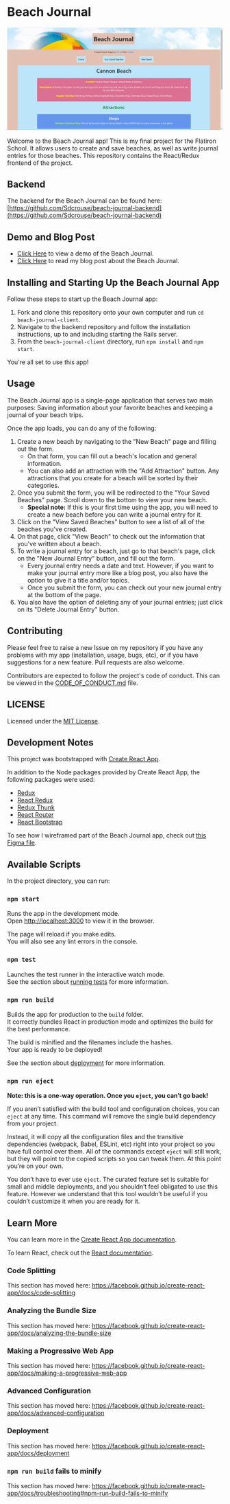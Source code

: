 # Beach Journal

![Beach Journal App](./beach-journal-app.png)

Welcome to the Beach Journal app! This is my final project for the Flatiron School. It allows users to create and save beaches, as well as write journal entries for those beaches. This repository contains the React/Redux frontend of the project.

## Backend

The backend for the Beach Journal can be found here: [https://github.com/Sdcrouse/beach-journal-backend](https://github.com/Sdcrouse/beach-journal-backend)

## Demo and Blog Post

* [Click Here](https://www.loom.com/share/dfdc7f0bdced4f13bc0c6f935c38e892) to view a demo of the Beach Journal.
* [Click Here](https://stevendcrouse.com/beach_journal_my_final_and_most_complicated_project) to read my blog post about the Beach Journal.

## Installing and Starting Up the Beach Journal App

Follow these steps to start up the Beach Journal app:

1. Fork and clone this repository onto your own computer and run `cd beach-journal-client`.
2. Navigate to the backend repository and follow the installation instructions, up to and including starting the Rails server.
3. From the `beach-journal-client` directory, run `npm install` and `npm start`.

You're all set to use this app!

## Usage

The Beach Journal app is a single-page application that serves two main purposes: Saving information about your favorite beaches and keeping a journal of your beach trips.

Once the app loads, you can do any of the following:

1. Create a new beach by navigating to the "New Beach" page and filling out the form. 
   * On that form, you can fill out a beach's location and general information.
   * You can also add an attraction with the "Add Attraction" button. Any attractions that you create for a beach will be sorted by their categories.
2. Once you submit the form, you will be redirected to the "Your Saved Beaches" page. Scroll down to the bottom to view your new beach.
   * **Special note:** If this is your first time using the app, you will need to create a new beach before you can write a journal entry for it.
3. Click on the "View Saved Beaches" button to see a list of all of the beaches you've created.
4. On that page, click "View Beach" to check out the information that you've written about a beach.
5. To write a journal entry for a beach, just go to that beach's page, click on the "New Journal Entry" button, and fill out the form.
   * Every journal entry needs a date and text. However, if you want to make your journal entry more like a blog post, you also have the option to give it a title and/or topics.
   * Once you submit the form, you can check out your new journal entry at the bottom of the page.
6. You also have the option of deleting any of your journal entries; just click on its "Delete Journal Entry" button.

## Contributing

Please feel free to raise a new Issue on my repository if you have any problems with my app (installation, usage, bugs, etc), or if you have suggestions for a new feature. Pull requests are also welcome.

Contributors are expected to follow the project's code of conduct. This can be viewed in the [CODE_OF_CONDUCT.md](CODE_OF_CONDUCT.md) file.

## LICENSE

Licensed under the [MIT License](LICENSE).

## Development Notes

This project was bootstrapped with [Create React App](https://github.com/facebook/create-react-app).

In addition to the Node packages provided by Create React App, the following packages were used:
  * [Redux](https://redux.js.org/)
  * [React Redux](https://react-redux.js.org/)
  * [Redux Thunk](https://github.com/reduxjs/redux-thunk)
  * [React Router](https://reactrouter.com/web/guides/quick-start)
  * [React Bootstrap](https://react-bootstrap.github.io/)

To see how I wireframed part of the Beach Journal app, check out [this Figma file](https://www.figma.com/file/odK1rO040HWJ1k5u4Ck4Is/Single-Page-Application?node-id=61%3A38).

## Available Scripts

In the project directory, you can run:

### `npm start`

Runs the app in the development mode.<br />
Open [http://localhost:3000](http://localhost:3000) to view it in the browser.

The page will reload if you make edits.<br />
You will also see any lint errors in the console.

### `npm test`

Launches the test runner in the interactive watch mode.<br />
See the section about [running tests](https://facebook.github.io/create-react-app/docs/running-tests) for more information.

### `npm run build`

Builds the app for production to the `build` folder.<br />
It correctly bundles React in production mode and optimizes the build for the best performance.

The build is minified and the filenames include the hashes.<br />
Your app is ready to be deployed!

See the section about [deployment](https://facebook.github.io/create-react-app/docs/deployment) for more information.

### `npm run eject`

**Note: this is a one-way operation. Once you `eject`, you can’t go back!**

If you aren’t satisfied with the build tool and configuration choices, you can `eject` at any time. This command will remove the single build dependency from your project.

Instead, it will copy all the configuration files and the transitive dependencies (webpack, Babel, ESLint, etc) right into your project so you have full control over them. All of the commands except `eject` will still work, but they will point to the copied scripts so you can tweak them. At this point you’re on your own.

You don’t have to ever use `eject`. The curated feature set is suitable for small and middle deployments, and you shouldn’t feel obligated to use this feature. However we understand that this tool wouldn’t be useful if you couldn’t customize it when you are ready for it.

## Learn More

You can learn more in the [Create React App documentation](https://facebook.github.io/create-react-app/docs/getting-started).

To learn React, check out the [React documentation](https://reactjs.org/).

### Code Splitting

This section has moved here: https://facebook.github.io/create-react-app/docs/code-splitting

### Analyzing the Bundle Size

This section has moved here: https://facebook.github.io/create-react-app/docs/analyzing-the-bundle-size

### Making a Progressive Web App

This section has moved here: https://facebook.github.io/create-react-app/docs/making-a-progressive-web-app

### Advanced Configuration

This section has moved here: https://facebook.github.io/create-react-app/docs/advanced-configuration

### Deployment

This section has moved here: https://facebook.github.io/create-react-app/docs/deployment

### `npm run build` fails to minify

This section has moved here: https://facebook.github.io/create-react-app/docs/troubleshooting#npm-run-build-fails-to-minify
